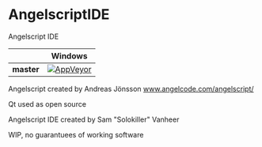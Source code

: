 # AngelscriptIDE
Angelscript IDE

|             | Windows |
|-------------|---------|
| **master**  | [![AppVeyor](https://ci.appveyor.com/api/projects/status/qlp94gokp74qwdr3?svg=true)](https://ci.appveyor.com/project/SamVanheer/angelscriptide/branch/master) |

Angelscript created by Andreas Jönsson 
www.angelcode.com/angelscript/

Qt used as open source

Angelscript IDE created by Sam "Solokiller" Vanheer

WIP, no guarantuees of working software
